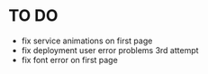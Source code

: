 # TO DO

- fix service animations on first page
- fix deployment user error problems 3rd attempt
- fix font error on first page